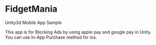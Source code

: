 # FidgetMania
Unity3d Mobile App Sample

This app is for Blocking Ads by using apple pay and google pay in Unity.
You can use In-App Purchase method for ios.
